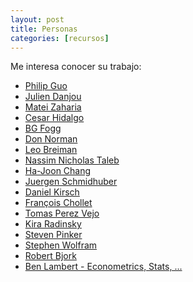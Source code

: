 ```yaml
---
layout: post
title: Personas
categories: [recursos]
---
```


Me interesa conocer su trabajo:

<!--more-->

- [Philip Guo](http://pgbovine.net/)
- [Julien Danjou](https://julien.danjou.info/)
- [Matei Zaharia](https://cs.stanford.edu/people/matei/)
- [Cesar Hidalgo](https://chidalgo.com/)
- [BG Fogg](https://www.bjfogg.com/)
- [Don Norman](https://jnd.org/)
- [Leo Breiman](https://www.stat.berkeley.edu/~breiman/)
- [Nassim Nicholas Taleb](https://www.fooledbyrandomness.com/)
- [Ha-Joon Chang](http://hajoonchang.net/)
- [Juergen Schmidhuber](http://people.idsia.ch/~juergen/)
- [Daniel Kirsch](http://danielkirs.ch/)
- [François Chollet](https://fchollet.com/)
- [Tomas Perez Vejo](https://inah.academia.edu/TomasPerezVejo/Papers)
- [Kira Radinsky ](http://www.kiraradinsky.com/)
- [Steven Pinker](https://stevenpinker.com/)
- [Stephen Wolfram](https://www.stephenwolfram.com/)
- [Robert Bjork](https://bjorklab.psych.ucla.edu/research/)
- [Ben Lambert - Econometrics, Stats, ...](https://ben-lambert.com/)